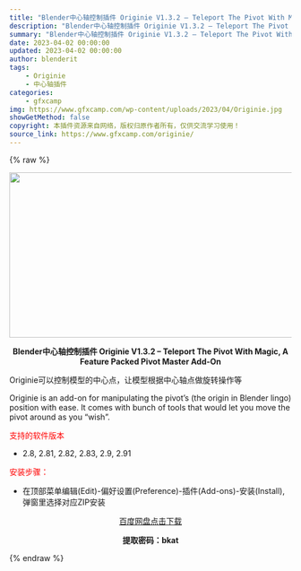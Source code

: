 ```yaml
---
title: "Blender中心轴控制插件 Originie V1.3.2 – Teleport The Pivot With Magic, A Feature Packed Pivot Master Add-On"
description: "Blender中心轴控制插件 Originie V1.3.2 – Teleport The Pivot With Magic, A Feature Packed Pivot Master ..."
summary: "Blender中心轴控制插件 Originie V1.3.2 – Teleport The Pivot With Magic, A Feature Packed Pivot Master ..."
date: 2023-04-02 00:00:00
updated: 2023-04-02 00:00:00
author: blenderit
tags: 
    - Originie
    - 中心轴插件
categories:
    - gfxcamp
img: https://www.gfxcamp.com/wp-content/uploads/2023/04/Originie.jpg
showGetMethod: false
copyright: 本插件资源来自网络，版权归原作者所有，仅供交流学习使用！
source_link: https://www.gfxcamp.com/originie/
---
```


{% raw %}
<div><p><img decoding="async" class="aligncenter size-full wp-image-111255" src="https://www.gfxcamp.com/wp-content/uploads/2023/04/Originie.jpg" data-src="https://www.gfxcamp.com/wp-content/uploads/2023/04/Originie.jpg" alt="" width="590" height="295" data-srcset="https://www.gfxcamp.com/wp-content/uploads/2023/04/Originie.jpg 590w, https://www.gfxcamp.com/wp-content/uploads/2023/04/Originie-150x75.jpg 150w" data-sizes="(max-width: 590px) 100vw, 590px"></p><p style="text-align: center;"><strong>Blender中心轴控制插件 Originie V1.3.2 – Teleport The Pivot With Magic, A Feature Packed Pivot Master Add-On</strong></p><p>Originie可以控制模型的中心点，让模型根据中心轴点做旋转操作等</p><p>Originie is an add-on for manipulating the pivot’s (the origin in Blender lingo) position with ease. It comes with bunch of tools that would let you move the pivot around as you “wish”.</p><p><span style="color: #ff0000;">支持的软件版本</span></p><ul>
<li>2.8, 2.81, 2.82, 2.83, 2.9, 2.91</li>
</ul><p><span style="color: #ff0000;">安装步骤：</span></p><ul>
<li>在顶部菜单编辑(Edit)-偏好设置(Preference)-插件(Add-ons)-安装(Install),弹窗里选择对应ZIP安装</li>
</ul><p style="text-align: center;"><a class="maxbutton-3 maxbutton maxbutton-baidu" target="_blank" rel="noopener" href="https://pan.baidu.com/s/16ry4mGR8CRc2uO7OmBHaOQ?pwd=bkat"><span class="mb-text">百度网盘点击下载</span></a></p><p style="text-align: center;"><strong>提取密码：bkat</strong></p></div>
<div style="display: none">gfxcamp</div>
{% endraw %}